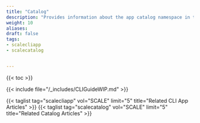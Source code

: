 ```yaml
---
title: "Catalog"
description: "Provides information about the app catalog namespace in the TrueNAS CLI. Includes command syntax and common commands."
weight: 10
aliases:
draft: false
tags:
- scalecliapp
- scalecatalog


---
```


{{< toc >}}

{{< include file="/_includes/CLIGuideWIP.md" >}}

{{< taglist tag="scalecliapp" vol="SCALE" limit="5" title="Related CLI App Articles" >}}
{{< taglist tag="scalecatalog" vol="SCALE" limit="5" title="Related Catalog Articles" >}}